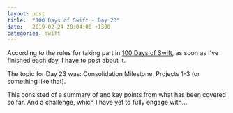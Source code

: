 ```yaml
---
layout: post
title:  "100 Days of Swift - Day 23"
date:   2019-02-24 20:04:08 +1300
categories: swift
---
```

According to the rules for taking part in [100 Days of Swift](https://www.hackingwithswift.com/100), as soon as I've finished each day, I have to post about it.

The topic for Day 23 was: Consolidation Milestone: Projects 1-3 (or something like that).

This consisted of a summary of and key points from what has been covered so far. And a challenge, which I have yet to fully engage with...

